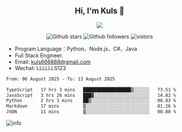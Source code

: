 <h2 align="center"> Hi, I'm Kuls 👋 </h2>
<p align="center">
    <p align="center">
        <img src=" https://avatars.githubusercontent.com/u/42165104?s=460&u=5c7fbf0bce7d4b38a15a44676e6f64b529e47598&v=4"/>
    </p>
    <p align="center">
      <img src="https://img.shields.io/github/stars/hellokuls?style=social" alt="Github stars" />
      <img src="https://img.shields.io/github/followers/hellokuls?style=social" alt="Github followers" />
      <img src="https://visitor-badge.glitch.me/badge?page_id=hellokuls.readme" alt="vistors" />
    </p>
</p>

- Program Language：Python、Node.js、C#、Java
- Full Stack Engineer.
- Email: kuls666888@gmail.com
- Wechat: LLLLLLS123

<!--START_SECTION:waka-->

```txt
From: 06 August 2025 - To: 13 August 2025

TypeScript   17 hrs 3 mins   ██████████████████▒░░░░░░   73.51 %
JavaScript   3 hrs 26 mins   ███▓░░░░░░░░░░░░░░░░░░░░░   14.82 %
Python       2 hrs 3 mins    ██▒░░░░░░░░░░░░░░░░░░░░░░   08.83 %
Markdown     17 mins         ▒░░░░░░░░░░░░░░░░░░░░░░░░   01.26 %
JSON         11 mins         ▒░░░░░░░░░░░░░░░░░░░░░░░░   00.80 %
```

<!--END_SECTION:waka-->

![info](https://github-readme-stats.vercel.app/api?username=hellokuls&show_icons=true&count_private=true&hide=prs&theme=default_repocard)


